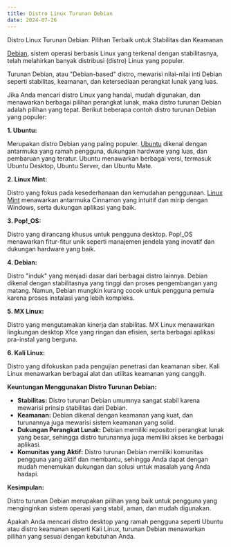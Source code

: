 ```yaml
---
title: Distro Linux Turunan Debian
date: 2024-07-26
---
```


Distro Linux Turunan Debian: Pilihan Terbaik untuk Stabilitas dan Keamanan

[Debian](https://maukode.com/blog/mengapa-debian-adalah-distro-linux-yang-penting), sistem operasi berbasis Linux yang terkenal dengan stabilitasnya, telah melahirkan banyak distribusi (distro) Linux yang populer. 
<!-- excerpt -->
Turunan Debian, atau "Debian-based" distro, mewarisi nilai-nilai inti Debian seperti stabilitas, keamanan, dan ketersediaan perangkat lunak yang luas. 

Jika Anda mencari distro Linux yang handal, mudah digunakan, dan menawarkan berbagai pilihan perangkat lunak, maka distro turunan Debian adalah pilihan yang tepat. Berikut beberapa contoh distro turunan Debian yang populer:

**1. Ubuntu:**

Merupakan distro Debian yang paling populer. [Ubuntu](https://ubuntu.com/download) dikenal dengan antarmuka yang ramah pengguna, dukungan hardware yang luas, dan pembaruan yang teratur.  Ubuntu menawarkan berbagai versi, termasuk Ubuntu Desktop, Ubuntu Server, dan Ubuntu Mate.

**2. Linux Mint:**

Distro yang fokus pada kesederhanaan dan kemudahan penggunaan. [Linux Mint](https://www.linuxmint.com/) menawarkan antarmuka Cinnamon yang intuitif dan mirip dengan Windows, serta dukungan aplikasi yang baik.

**3. Pop!_OS:**

Distro yang dirancang khusus untuk pengguna desktop. Pop!_OS menawarkan fitur-fitur unik seperti manajemen jendela yang inovatif dan dukungan hardware yang baik.

**4. Debian:**

Distro "induk" yang menjadi dasar dari berbagai distro lainnya. Debian dikenal dengan stabilitasnya yang tinggi dan proses pengembangan yang matang. Namun, Debian mungkin kurang cocok untuk pengguna pemula karena proses instalasi yang lebih kompleks.

**5. MX Linux:**

Distro yang mengutamakan kinerja dan stabilitas. MX Linux menawarkan lingkungan desktop Xfce yang ringan dan efisien, serta berbagai aplikasi pra-instal yang berguna.

**6. Kali Linux:**

Distro yang difokuskan pada pengujian penetrasi dan keamanan siber. Kali Linux menawarkan berbagai alat dan utilitas keamanan yang canggih.

**Keuntungan Menggunakan Distro Turunan Debian:**

* **Stabilitas:** Distro turunan Debian umumnya sangat stabil karena mewarisi prinsip stabilitas dari Debian.
* **Keamanan:** Debian dikenal dengan keamanan yang kuat, dan turunannya juga mewarisi sistem keamanan yang solid.
* **Dukungan Perangkat Lunak:** Debian memiliki repositori perangkat lunak yang besar, sehingga distro turunannya juga memiliki akses ke berbagai aplikasi.
* **Komunitas yang Aktif:**  Distro turunan Debian memiliki komunitas pengguna yang aktif dan membantu, sehingga Anda dapat dengan mudah menemukan dukungan dan solusi untuk masalah yang Anda hadapi.

**Kesimpulan:**

Distro turunan Debian merupakan pilihan yang baik untuk pengguna yang menginginkan sistem operasi yang stabil, aman, dan mudah digunakan. 

Apakah Anda mencari distro desktop yang ramah pengguna seperti Ubuntu atau distro keamanan seperti Kali Linux, turunan Debian menawarkan pilihan yang sesuai dengan kebutuhan Anda. 
